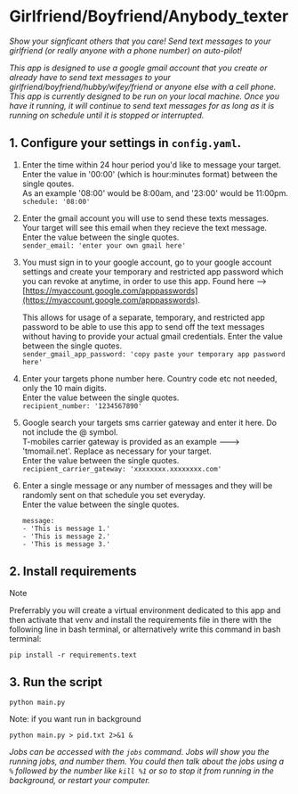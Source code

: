 # Girlfriend/Boyfriend/Anybody_texter
*Show your signficant others that you care! Send text messages to your girlfriend (or really anyone with a phone number) on auto-pilot!*

*This app is designed to use a google gmail account that you create or already have to send text* *messages to your girlfriend/boyfriend/hubby/wifey/friend or anyone else with a cell phone. This app*
*is currently designed to be run on your local machine. Once you have it running, it will continue* *to send text messages for as long as it is running on schedule until it is stopped or interrupted.*

## 1. Configure your settings in `config.yaml`.

1. Enter the time within 24 hour period you'd like to message your target.  
Enter the value in '00:00' (which is hour:minutes format) between the single qoutes.  
As an example '08:00' would be 8:00am, and '23:00' would be 11:00pm.  
`schedule: '08:00'`

2. Enter the gmail account you will use to send these texts messages.  
Your target will see this email when they recieve the text message.  
Enter the value between the single quotes.  
`sender_email: 'enter your own gmail here'`

3. You must sign in to your google account, go to your google account settings and create your temporary and restricted app password which you can revoke at anytime, in order to use this app. Found here --> [https://myaccount.google.com/apppasswords](https://myaccount.google.com/apppasswords). 

    This allows for usage of a separate, temporary, and restricted app password to be able to use this app to send off the text messages without having to provide your actual gmail credentials.
    Enter the value between the single quotes.  
`sender_gmail_app_password: 'copy paste your temporary app password here'`

4. Enter your targets phone number here. Country code etc not needed, only the 10 main digits.  
Enter the value between the single quotes.    
`recipient_number: '1234567890'`

5. Google search your targets sms carrier gateway and enter it here. Do not include the @ symbol.  
T-mobiles carrier gateway is provided as an example ---> 'tmomail.net'. Replace as necessary for your target.  
Enter the value between the single quotes.  
`recipient_carrier_gateway: 'xxxxxxxx.xxxxxxxx.com'`

6. Enter a single message or any number of messages and they will be randomly sent on that schedule you set everyday.  
Enter the value between the single quotes.  
    ```
    message: 
    - 'This is message 1.'
    - 'This is message 2.'
    - 'This is message 3.'
    ```

## 2. Install requirements
> [!NOTE]
> Preferrably you will create a virtual environment dedicated to this app and then activate that venv and install the requirements file in there with the following line in bash terminal, or alternatively write this command in bash terminal:
```
pip install -r requirements.text
```

## 3. Run the script

```
python main.py
```

Note: if you want run in background

```
python main.py > pid.txt 2>&1 & 
```
*Jobs can be accessed with the `jobs` command. Jobs will show you the running jobs, and number them. You could then talk about the jobs using a `%` followed by the number like `kill %1` or so to stop it from running in the background, or restart your computer.*
